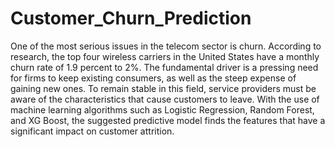 # Customer_Churn_Prediction
One of the most serious issues in the telecom sector is churn.
According to research, the top four wireless carriers in the United States have a monthly churn rate of 1.9 percent to 2%.
The fundamental driver is a pressing need for firms to keep existing consumers, as well as the steep expense of gaining new ones.
To remain stable in this field, service providers must be aware of the characteristics that cause customers to leave.
With the use of machine learning algorithms such as Logistic Regression, Random Forest, and XG Boost, the suggested predictive model finds the features that have a significant impact on customer attrition.
